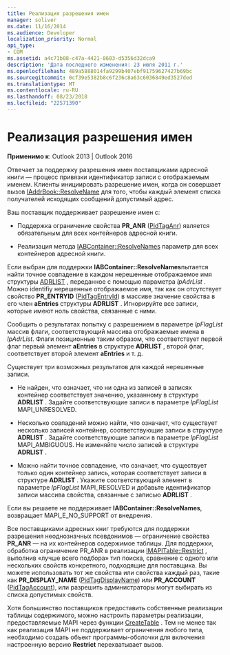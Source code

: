 ```yaml
---
title: Реализация разрешения имен
manager: soliver
ms.date: 11/16/2014
ms.audience: Developer
localization_priority: Normal
api_type:
- COM
ms.assetid: a4c71b08-c47a-4421-8603-d5356d32dca9
description: 'Дата последнего изменения: 23 июля 2011 г.'
ms.openlocfilehash: 489a5888014fa9299b407ebf91759627427b69bc
ms.sourcegitcommit: 0cf39e5382b8c6f236c8a63c6036849ed3527ded
ms.translationtype: MT
ms.contentlocale: ru-RU
ms.lasthandoff: 08/23/2018
ms.locfileid: "22571390"
---
```

# <a name="implementing-name-resolution"></a>Реализация разрешения имен

  
  
**Применимо к**: Outlook 2013 | Outlook 2016 
  
Отвечает за поддержку разрешения имен поставщиками адресной книги — процесс привязки идентификатор записи с отображаемым именем. Клиенты инициировать разрешение имен, когда он совершает вызов [IAddrBook::ResolveName](iaddrbook-resolvename.md) для того, чтобы каждый элемент списка получателей исходящих сообщений допустимый адрес. 
  
Ваш поставщик поддерживает разрешение имен с:
  
- Поддержка ограничение свойства **PR_ANR** ([PidTagAnr](pidtaganr-canonical-property.md)) является обязательным для всех контейнеров адресной книги.
    
- Реализация метода [IABContainer::ResolveNames](iabcontainer-resolvenames.md) параметр для всех контейнеров адресной книги. 
    
Если выбран для поддержки **IABContainer::ResolveNames**пытается найти точное совпадение в каждом нерешенные отображаемое имя структуры [ADRLIST](adrlist.md) , переданное с помощью параметра _lpAdrList_ . Можно identifiy нерешенные отображаемое имя, так как он отсутствует свойство **PR_ENTRYID** ([PidTagEntryId](pidtagentryid-canonical-property.md)) в массиве значение свойства в его член **aEntries** структуры **ADRLIST** . Игнорируйте все записи, которые имеют ноль свойства, связанные с ними. 
  
Сообщить о результатах попытку с разрешением в параметре _lpFlagList_ массив флаги, соответствующий массива отображаемые имена в _lpAdrList_. Флаги позиционные таким образом, что соответствует первой флаг первый элемент **aEntries** в структуре **ADRLIST** , второй флаг, соответствует второй элемент **aEntries** и т. д. 
  
Существует три возможных результатов для каждой нерешенные записи.
  
- Не найден, что означает, что ни одна из записей в записях контейнер соответствует значению, указанному в структуре **ADRLIST** . Задайте соответствующие записи в параметре _lpFlagList_ MAPI_UNRESOLVED. 
    
- Несколько совпадений можно найти, что означает, что существует несколько записей контейнер, соответствующие записи в структуре **ADRLIST** . Задайте соответствующие записи в параметре _lpFlagList_ MAPI_AMBIGUOUS. Не изменяйте число записей в структуре **ADRLIST** . 
    
- Можно найти точное совпадение, что означает, что существует только один контейнер запись, которая соответствует записи в структуре **ADRLIST** . Укажите соответствующий элемент в параметре _lpFlagList_ MAPI_RESOLVED и добавьте идентификатор записи массива свойства, связанные с записью **ADRLIST** . 
    
Если вы решаете не поддерживает **IABContainer::ResolveNames**, возвращает MAPI_E_NO_SUPPORT от внедрения.
  
Все поставщиками адресных книг требуются для поддержки разрешения неоднозначных псевдонимов — ограничение свойства **PR_ANR** — на их контейнеров содержимое таблицы. Для поддержки, обработка ограничение PR_ANR в реализации [IMAPITable::Restrict](imapitable-restrict.md) , выполнив «лучше всего подбора» тип поиска, сравнение с одного или нескольких свойств конкретного, подходящие для поставщика. Вы можете использовать тот же свойства или свойства каждый раз, такие как **PR_DISPLAY_NAME** ([PidTagDisplayName](pidtagdisplayname-canonical-property.md)) или **PR_ACCOUNT** ([PidTagAccount](pidtagaccount-canonical-property.md)), или разрешить администраторы могут выбирать из списка допустимых свойств. 
  
Хотя большинство поставщиков предоставить собственные реализации таблицы содержимого, можно настроить параметры реализации, предоставляемые MAPI через функции [CreateTable](createtable.md) . Тем не менее так как реализация MAPI не поддерживает ограничения любого типа, необходимо создать объект программы-оболочки для включения настроенную версию **Restrict** перехватывает вызов. 
  

